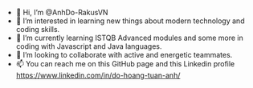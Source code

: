 - 👋 Hi, I’m @AnhDo-RakusVN
- 👀 I’m interested in learning new things about modern technology and coding skills.
- 🌱 I’m currently learning ISTQB Advanced modules and some more in coding with Javascript and Java languages. 
- 💞️ I’m looking to collaborate with active and energetic teammates.
- 📫 You can reach me on this GitHub page and this Linkedin profile https://www.linkedin.com/in/do-hoang-tuan-anh/
  
<!---
AnhDo-RakusVN/AnhDo-RakusVN is a ✨ special ✨ repository because its `README.md` (this file) appears on your GitHub profile.
You can click the Preview link to take a look at your changes.
--->

